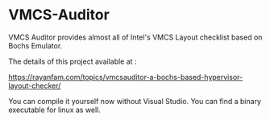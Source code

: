 # VMCS-Auditor
VMCS Auditor provides almost all of Intel's VMCS Layout checklist based on Bochs Emulator.

The details of this project available at :

https://rayanfam.com/topics/vmcsauditor-a-bochs-based-hypervisor-layout-checker/


You can compile it yourself now without Visual Studio. You can find a binary executable for linux as well.
